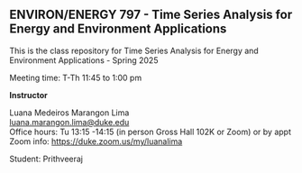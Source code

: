 ## ENVIRON/ENERGY 797 - Time Series Analysis for Energy and Environment Applications

This is the class repository for Time Series Analysis for Energy and Environment Applications - Spring 2025 <br>

Meeting time: T-Th 11:45 to 1:00 pm <br>

**Instructor** <br>

Luana Medeiros Marangon Lima <br>
luana.marangon.lima@duke.edu <br>
Office hours: Tu 13:15 -14:15 (in person Gross Hall 102K or Zoom) or by appt <br>
Zoom info: https://duke.zoom.us/my/luanalima

Student: Prithveeraj


